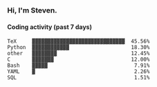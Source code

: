 ### Hi, I'm Steven.

#### Coding activity (past 7 days)
```
TeX     ▓▓▓▓▓▓▓▓▓▓▓▓▓▓▓▓▓▓▓▓▓▓▓▓▓▓▓▓▓▓  45.56%
Python  ▓▓▓▓▓▓▓▓▓▓▓▓                    18.30%
other   ▓▓▓▓▓▓▓▓                        12.45%
C       ▓▓▓▓▓▓▓                         12.00%
Bash    ▓▓▓▓▓                            7.91%
YAML    ▓                                2.26%
SQL                                      1.51%
```

